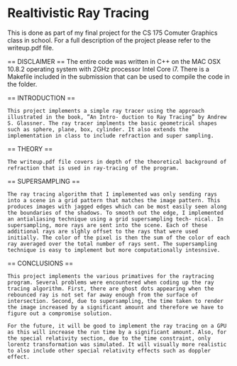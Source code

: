 Realtivistic Ray Tracing
========================
This is done as part of my final project for the CS 175 Comuter Graphics class in school. For a full description of the project please refer to the writeup.pdf file.

== DISCLAIMER ==
	The entire code was written in C++ on the MAC OSX 10.8.2 operating system with 2GHz processor Intel Core i7. There is a Makefile included in the submission that can be used to compile the code in the folder.

== INTRODUCTION ==

	This project implements a simple ray tracer using the approach illustrated in the book, ”An Intro- duction to Ray Tracing” by Andrew S. Glassner. The ray tracer implments the basic geometrical shapes such as sphere, plane, box, cylinder. It also extends the implementation in class to include refraction and super sampling.

== THEORY ==
	
	The writeup.pdf file covers in depth of the theoretical background of refraction that is used in ray-tracing of the program.

== SUPERSAMPLING ==

	The ray tracing algorithm that I implemented was only sending rays into a scene in a grid pattern that matches the image pattern. This produces images with jagged edges which can be most easily seen along the boundaries of the shadows. To smooth out the edge, I implemented an antialiasing technique using a grid supersampling tech- nical. In supersampling, more rays are sent into the scene. Each of these additional rays are slghly offset to the rays that were used initially. The color of the pixel is then the sum of the color of each ray averaged over the total number of rays sent. The supersampling technique is easy to implement but more computationally intesnsive.

== CONCLUSIONS ==

	This project implements the various primatives for the raytracing program. Several problems were encountered when coding up the ray tracing algorithm. First, there are ghost dots appearing when the rebounced ray is not set far away enough from the surface of intersection. Second, due to supersampling, the time taken to render the image increased by a significant amount and therefore we have to figure out a compromise solution.
	
	For the future, it will be good to implement the ray tracing on a GPU as this will increase the run time by a significant amount. Also, for the special relativity section, due to the time constraint, only lorentz transformation was simulated. It will visually more realistic to also include other special relativity effects such as doppler effect.
